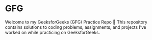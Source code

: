 # GFG
Welcome to my GeeksforGeeks (GFG) Practice Repo 🎯 This repository contains solutions to coding problems, assignments, and projects I’ve worked on while practicing on GeeksforGeeks.
